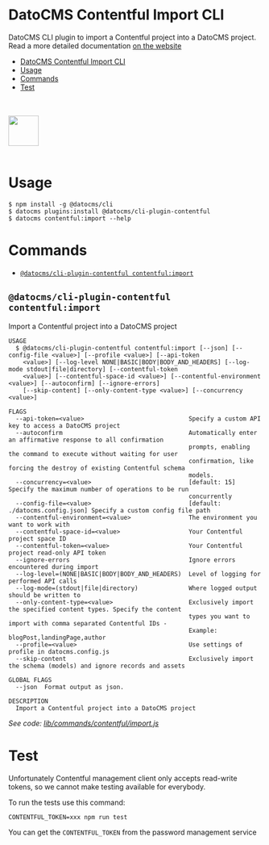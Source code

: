 # DatoCMS Contentful Import CLI

DatoCMS CLI plugin to import a Contentful project into a DatoCMS project.
Read a more detailed documentation [on the website](https://www.datocms.com/docs/import-and-export/import-space-from-contentful)

<!-- toc -->
* [DatoCMS Contentful Import CLI](#datocms-contentful-import-cli)
* [Usage](#usage)
* [Commands](#commands)
* [Test](#test)
<!-- tocstop -->

<br /><br />
<a href="https://www.datocms.com/">
<img src="https://www.datocms.com/images/full_logo.svg" height="60">
</a>
<br /><br />

# Usage

```sh-session
$ npm install -g @datocms/cli
$ datocms plugins:install @datocms/cli-plugin-contentful
$ datocms contentful:import --help
```

# Commands

<!-- commands -->
* [`@datocms/cli-plugin-contentful contentful:import`](#datocmscli-plugin-contentful-contentfulimport)

## `@datocms/cli-plugin-contentful contentful:import`

Import a Contentful project into a DatoCMS project

```
USAGE
  $ @datocms/cli-plugin-contentful contentful:import [--json] [--config-file <value>] [--profile <value>] [--api-token
    <value>] [--log-level NONE|BASIC|BODY|BODY_AND_HEADERS] [--log-mode stdout|file|directory] [--contentful-token
    <value>] [--contentful-space-id <value>] [--contentful-environment <value>] [--autoconfirm] [--ignore-errors]
    [--skip-content] [--only-content-type <value>] [--concurrency <value>]

FLAGS
  --api-token=<value>                             Specify a custom API key to access a DatoCMS project
  --autoconfirm                                   Automatically enter an affirmative response to all confirmation
                                                  prompts, enabling the command to execute without waiting for user
                                                  confirmation, like forcing the destroy of existing Contentful schema
                                                  models.
  --concurrency=<value>                           [default: 15] Specify the maximum number of operations to be run
                                                  concurrently
  --config-file=<value>                           [default: ./datocms.config.json] Specify a custom config file path
  --contentful-environment=<value>                The environment you want to work with
  --contentful-space-id=<value>                   Your Contentful project space ID
  --contentful-token=<value>                      Your Contentful project read-only API token
  --ignore-errors                                 Ignore errors encountered during import
  --log-level=(NONE|BASIC|BODY|BODY_AND_HEADERS)  Level of logging for performed API calls
  --log-mode=(stdout|file|directory)              Where logged output should be written to
  --only-content-type=<value>                     Exclusively import the specified content types. Specify the content
                                                  types you want to import with comma separated Contentful IDs -
                                                  Example: blogPost,landingPage,author
  --profile=<value>                               Use settings of profile in datocms.config.js
  --skip-content                                  Exclusively import the schema (models) and ignore records and assets

GLOBAL FLAGS
  --json  Format output as json.

DESCRIPTION
  Import a Contentful project into a DatoCMS project
```

_See code: [lib/commands/contentful/import.js](https://github.com/datocms/cli/blob/v2.0.7/packages/cli-plugin-contentful/lib/commands/contentful/import.js)_
<!-- commandsstop -->

# Test

Unfortunately Contentful management client only accepts read-write tokens, so we cannot make testing available for everybody.

To run the tests use this command:

```
CONTENTFUL_TOKEN=xxx npm run test
```

You can get the `CONTENTFUL_TOKEN` from the password management service
